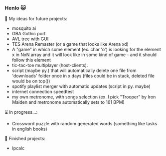 ### Henlo :cat:

:bookmark_tabs: My ideas for future projects: 
- mosquito ai
- GBA Gothic port
- AVL tree with GUI
- TES Arena Remaster (or a game that looks like Arena xd)
- A "game" in which some element (ex. char 'o') is looking for the element x in NxN array and it will look like in some kind of game - and it should follow this element
- tic-tac-toe multiplayer (host-clients).
- script (maybe py.) that will automatically delete one file from 'downloads' folder once in x days (files could be in stack, deleted file would be on top())
- spotify playlist merger with automatic updates (script in py. maybe)
- internet connection speedtest
- my own metronome, with songs selection (ex. I pick "Trooper" by Iron Maiden and metronome automatically sets to 161 BPM)

⌛ In progress...:
- Crossword puzzle with random generated words (something like tasks in english books)

🌟 Finished projects:
- Ipcalc


<!--
**Onarix/Onarix** is a ✨ _special_ ✨ repository because its `README.md` (this file) appears on your GitHub profile.

Here are some ideas to get you started:

- 🔭 I’m currently working on ...
- 🌱 I’m currently learning ...
- 👯 I’m looking to collaborate on ...
- 🤔 I’m looking for help with ...
- 💬 Ask me about ...
- 📫 How to reach me: ...
- 😄 Pronouns: ...
- ⚡ Fun fact: ...
-->
